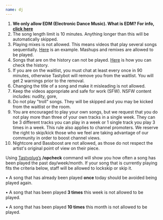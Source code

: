 ```yaml
---
name: dj
---
```

1. **We only allow EDM (Electronic Dance Music). What is EDM? For info, [click here](http://en.wikipedia.org/wiki/List_of_electronic_music_genres)**
2. The song length limit is 10 minutes. Anything longer than this will be automatically skipped.
3. Playing mixes is not allowed. This means videos that play several songs sequentially. [Here](https://www.youtube.com/watch?v=SFu2DfPDGeU) is an example. Mashups and remixes are allowed to be played.
4. Songs that are on the history can not be played. [Here](http://i.imgur.com/Fkpjp5H.png) is how you can check the history.
5. If you are on the waitlist, you must chat at least every once in 90 minutes, otherwise Tastybot will remove you from the waitlist. You will get 2 warnings prior to the removal.
6. Changing the title of a song and make it misleading is not allowed.
7. Keep the videos appropriate and safe for work (SFW). NSFW content includes: nudity, gore,
8. Do not play "troll" songs. They will be skipped and you may be kicked from the waitlist or the room.
9. You are encouraged to play your own songs, but we request that you do not play more than three of your own tracks in a single week. They can be 3 different tracks you can play in a week or 1 single track you play 3 times in a week. This rule also applies to channel promoters. We reserve the right to skip/kick those who we feel are taking advantage of our community in order to boost channel views.
10. Nightcore and Bassboost are not allowed, as those do not respect the artist's original point of view on their piece.

Using [Tastyplug’s](https://tastyplug.tastycat.org) **/opcheck** command will show you how often a song has been played the past day/week/month. If your song that is currently playing fits the criteria below, staff will be allowed to lockskip or skip it.

  • A song that has already been played **once** today should be avoided being played again.

  • A song that has been played **3 times** this week is not allowed to be played.

  • A song that has been played **10 times** this month is not allowed to be played.
